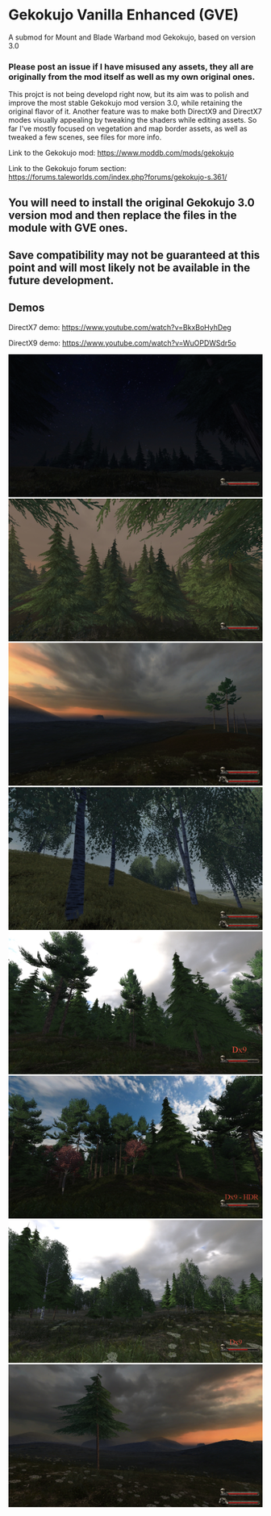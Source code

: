# Gekokujo Vanilla Enhanced (GVE)
A submod for Mount and Blade Warband mod Gekokujo, based on version 3.0
### Please post an issue if I have misused any assets, they all are originally from the mod itself as well as my own original ones.

This projct is not being developd right now, but its aim was to polish and improve the most stable Gekokujo mod version 3.0, 
while retaining the original flavor of it. 
Another feature was to make both DirectX9 and DirectX7 modes visually appealing by tweaking the shaders while editing assets. 
So far I've mostly focused on vegetation and map border assets, as well as tweaked a few scenes, see files for more info.


Link to the Gekokujo mod: https://www.moddb.com/mods/gekokujo

Link to the Gekokujo forum section: https://forums.taleworlds.com/index.php?forums/gekokujo-s.361/

## You will need to install the original Gekokujo 3.0 version mod and then replace the files in the module with GVE ones.

## Save compatibility may not be guaranteed at this point and will most likely not be available in the future development.
## Demos
DirectX7 demo: https://www.youtube.com/watch?v=BkxBoHyhDeg

DirectX9 demo: https://www.youtube.com/watch?v=WuOPDWSdr5o

![screenshot](doc/images/GVE_demo_image1.jpg "screenshot")
![screenshot](doc/images/GVE_demo_image2.jpg "screenshot")
![screenshot](doc/images/GVE_demo_image3.jpg "screenshot")
![screenshot](doc/images/GVE_demo_image4.jpg "screenshot")
![screenshot](doc/images/GVE_demo_image5.jpg "screenshot")
![screenshot](doc/images/GVE_demo_image6.jpg "screenshot")
![screenshot](doc/images/GVE_demo_image7.jpg "screenshot")
![screenshot](doc/images/GVE_demo_image8.jpg "screenshot")
